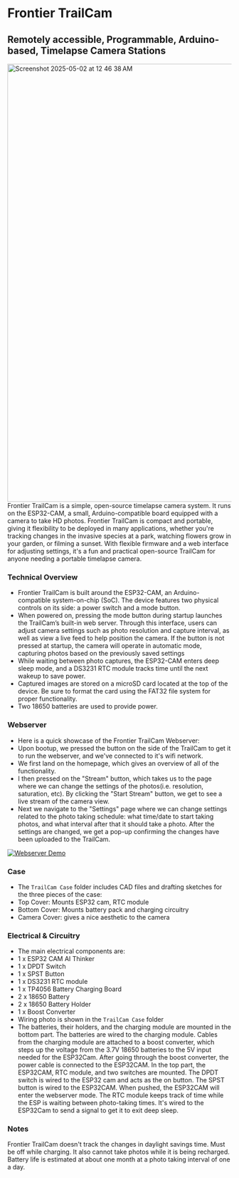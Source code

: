# Frontier TrailCam
## Remotely accessible, Programmable, Arduino-based, Timelapse Camera Stations
<img width="982" alt="Screenshot 2025-05-02 at 12 46 38 AM" src="https://github.com/user-attachments/assets/25ab02a0-4f61-43b5-a421-9fa08e7b2a63" />
Frontier TrailCam is a simple, open-source timelapse camera system. It runs on the ESP32-CAM, a small, Arduino-compatible board equipped with a camera to take HD photos. Frontier TrailCam is compact and portable, giving it flexibility to be deployed in many applications, whether you're tracking changes in the invasive species at a park, watching flowers grow in your garden, or filming a sunset. With flexible firmware and a web interface for adjusting settings, it's a fun and practical open-source TrailCam for anyone needing a portable timelapse camera.

### Technical Overview
- Frontier TrailCam is built around the ESP32-CAM, an Arduino-compatible system-on-chip (SoC). The device features two physical controls on its side: a power switch and a mode button.
- When powered on, pressing the mode button during startup launches the TrailCam’s built-in web server. Through this interface, users can adjust camera settings such as photo resolution and capture interval, as well as view a live feed to help position the camera. If the button is not pressed at startup, the camera will operate in automatic mode, capturing photos based on the previously saved settings
- While waiting between photo captures, the ESP32-CAM enters deep sleep mode, and a DS3231 RTC module tracks time until the next wakeup to save power.
- Captured images are stored on a microSD card located at the top of the device. Be sure to format the card using the FAT32 file system for proper functionality.
- Two 18650 batteries are used to provide power.

### Webserver
- Here is a quick showcase of the Frontier TrailCam Webserver:
- Upon bootup, we pressed the button on the side of the TrailCam to get it to run the webserver, and we've connected to it's wifi network.
- We first land on the homepage, which gives an overview of all of the functionality.
- I then pressed on the "Stream" button, which takes us to the page where we can change the settings of the photos(i.e. resolution, saturation, etc). By clicking the "Start Stream" button, we get to see a live stream of the camera view.
- Next we navigate to the "Settings" page where we can change settings related to the photo taking schedule: what time/date to start taking photos, and what interval after that it should take a photo. After the settings are changed, we get a pop-up confirming the changes have been uploaded to the TrailCam.

[![Webserver Demo](https://github.com/user-attachments/assets/0e3d233f-7d71-49d6-9f52-8da293f8193f)](https://github.com/user-attachments/assets/edf6cd34-a822-4fc0-88a2-eb6a8e2fd074)
### Case
- The `TrailCam Case` folder includes CAD files and drafting sketches for the three pieces of the case:
- Top Cover: Mounts ESP32 cam, RTC module
- Bottom Cover: Mounts battery pack and charging circuitry
- Camera Cover: gives a nice aesthetic to the camera

### Electrical & Circuitry
- The main electrical components are:
- 1 x ESP32 CAM AI Thinker
- 1 x DPDT Switch
- 1 x SPST Button
- 1 x DS3231 RTC module
- 1 x TP4056 Battery Charging Board
- 2 x 18650 Battery
- 2 x 18650 Battery Holder
- 1 x Boost Converter
- Wiring photo is shown in the `TrailCam Case` folder
- The batteries, their holders, and the charging module are mounted in the bottom part. The batteries are wired to the charging module. Cables from the charging module are attached to a boost converter, which steps up the voltage from the 3.7V 18650 batteries to the 5V input needed for the ESP32Cam. After going through the boost converter, the power cable is connected to the ESP32CAM. In the top part, the ESP32CAM, RTC module, and two switches are mounted. The DPDT switch is wired to the ESP32 cam and acts as the on button. The SPST button is wired to the ESP32CAM. When pushed, the ESP32CAM will enter the webserver mode. The RTC module keeps track of time while the ESP is waiting between photo-taking times. It's wired to  the ESP32Cam to send a signal to get it to exit deep sleep.

### Notes
Frontier TrailCam doesn't track the changes in daylight savings time. Must be off while charging. It also cannot take photos while it is being recharged. Battery life is estimated at about one month at a photo taking interval of one a day.
